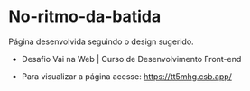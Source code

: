 # No-ritmo-da-batida

Página desenvolvida seguindo o design sugerido. 

- Desafio Vai na Web | Curso de Desenvolvimento Front-end 

- Para visualizar a página acesse: <https://tt5mhg.csb.app/>



